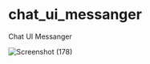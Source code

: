 # chat_ui_messanger

Chat UI Messanger


![Screenshot (178)](https://user-images.githubusercontent.com/71192958/178796094-067601ac-1b53-4c69-a790-4ea43a631903.png)
